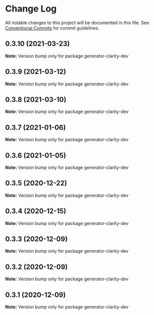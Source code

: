 # Change Log

All notable changes to this project will be documented in this file.
See [Conventional Commits](https://conventionalcommits.org) for commit guidelines.

## 0.3.10 (2021-03-23)

**Note:** Version bump only for package generator-clarity-dev





## 0.3.9 (2021-03-12)

**Note:** Version bump only for package generator-clarity-dev





## 0.3.8 (2021-03-10)

**Note:** Version bump only for package generator-clarity-dev





## 0.3.7 (2021-01-06)

**Note:** Version bump only for package generator-clarity-dev





## 0.3.6 (2021-01-05)

**Note:** Version bump only for package generator-clarity-dev





## 0.3.5 (2020-12-22)

**Note:** Version bump only for package generator-clarity-dev





## 0.3.4 (2020-12-15)

**Note:** Version bump only for package generator-clarity-dev





## 0.3.3 (2020-12-09)

**Note:** Version bump only for package generator-clarity-dev





## 0.3.2 (2020-12-09)

**Note:** Version bump only for package generator-clarity-dev





## 0.3.1 (2020-12-09)

**Note:** Version bump only for package generator-clarity-dev
